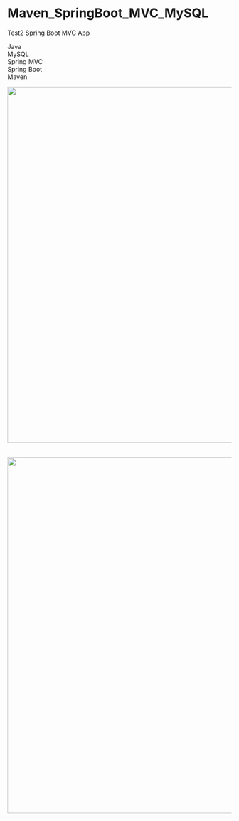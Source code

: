 # Maven_SpringBoot_MVC_MySQL
Test2 Spring Boot MVC App<br />

Java<br />
MySQL<br />
Spring MVC<br />
Spring Boot<br />
Maven<br />

<img src="http://s02.radikal.ru/i175/1710/8c/96077144dc18.png" width="800" /></a><br /><br /><br />
<img src="http://s018.radikal.ru/i513/1710/c0/3b8b0733fa83.png" width="800" /></a>
